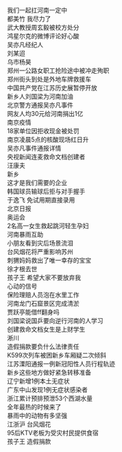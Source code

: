 我们一起扛河南一定中  
都美竹 我尽力了  
武大教授周玄毅被校方处分  
鸿星尔克的微博评论好心酸  
吴亦凡经纪人  
刘某迢  
乌市杨昊  
郑州一公路女职工抢险途中被冲走殉职  
郑州街头到处是外地车牌救援车  
中国共产党在江苏历史展暂停开放  
新乡人刘国梁为河南加油  
北京警方通报吴亦凡事件  
网友人均30元给河南捐出1亿  
南京疫情  
18家单位因拒收现金被处罚  
南京凌晨5点的核酸现场红日升  
吴亦凡事件通报详情  
央视新闻连麦救命文档创建者  
汪康夫  
新乡  
这才是我们需要的企业  
韩国球员输球后拒与对手握手  
于逸飞 免试用期直接录用  
北京日报  
奥运会  
2名高一女生救起跳河轻生孕妇  
河南暴雨互助  
小朋友看到灾后场景流泪  
台风烟花将严重影响苏州  
刺猬妈妈救出了唯一幸存的宝宝  
徐才根去世  
孩子王 希望大家不要放弃我  
心动的信号  
保险理赔人员泡在水里工作  
河南龙门石窟景区完成清淤  
贾跃亭能借ff翻身吗  
刘国梁说国乒要向逆行河南的人学习  
创建救命文档女生是上财学生  
淅川  
造假捐款要负什么法律责任  
K599次列车被困新乡车厢疑二次倾斜  
江苏溧阳通报一例新冠阳性人员行程轨迹  
新乡这些地方做好紧急转移准备  
辽宁新增1例本土无症状  
广东中山发现1例无症状感染者  
浙江累计预排预泄53个西湖水量  
全年最热的时候来了  
暴雨中的动物有多坚强  
江浙沪 台风烟花  
95后KTV老板为受灾村民提供食宿  
孩子王 造假捐款  
